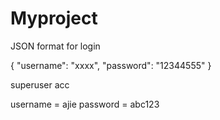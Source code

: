 # Myproject

JSON format for login


{
    "username": "xxxx",
    "password": "12344555"
}



superuser acc

username = ajie
password = abc123
